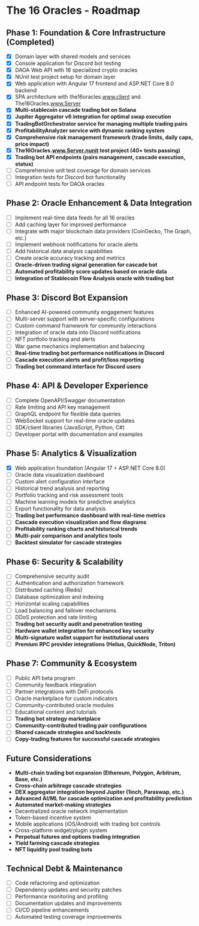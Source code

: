 # The 16 Oracles - Roadmap

## Phase 1: Foundation & Core Infrastructure (Completed)
- [x] Domain layer with shared models and services
- [x] Console application for Discord bot testing
- [x] DAOA Web API with 16 specialized crypto oracles
- [x] NUnit test project setup for domain layer
- [x] Web application with Angular 17 frontend and ASP.NET Core 8.0 backend
- [x] SPA architecture with the16oracles.www.client and The16Oracles.www.Server
- [x] **Multi-stablecoin cascade trading bot on Solana**
- [x] **Jupiter Aggregator v6 integration for optimal swap execution**
- [x] **TradingBotOrchestrator service for managing multiple trading pairs**
- [x] **ProfitabilityAnalyzer service with dynamic ranking system**
- [x] **Comprehensive risk management framework (trade limits, daily caps, price impact)**
- [x] **The16Oracles.www.Server.nunit test project (40+ tests passing)**
- [x] **Trading bot API endpoints (pairs management, cascade execution, status)**
- [ ] Comprehensive unit test coverage for domain services
- [ ] Integration tests for Discord bot functionality
- [ ] API endpoint tests for DAOA oracles

## Phase 2: Oracle Enhancement & Data Integration
- [ ] Implement real-time data feeds for all 16 oracles
- [ ] Add caching layer for improved performance
- [ ] Integrate with major blockchain data providers (CoinGecko, The Graph, etc.)
- [ ] Implement webhook notifications for oracle alerts
- [ ] Add historical data analysis capabilities
- [ ] Create oracle accuracy tracking and metrics
- [ ] **Oracle-driven trading signal generation for cascade bot**
- [ ] **Automated profitability score updates based on oracle data**
- [ ] **Integration of Stablecoin Flow Analysis oracle with trading bot**

## Phase 3: Discord Bot Expansion
- [ ] Enhanced AI-powered community engagement features
- [ ] Multi-server support with server-specific configurations
- [ ] Custom command framework for community interactions
- [ ] Integration of oracle data into Discord notifications
- [ ] NFT portfolio tracking and alerts
- [ ] War game mechanics implementation and balancing
- [ ] **Real-time trading bot performance notifications in Discord**
- [ ] **Cascade execution alerts and profit/loss reporting**
- [ ] **Trading bot command interface for Discord users**

## Phase 4: API & Developer Experience
- [ ] Complete OpenAPI/Swagger documentation
- [ ] Rate limiting and API key management
- [ ] GraphQL endpoint for flexible data queries
- [ ] WebSocket support for real-time oracle updates
- [ ] SDK/client libraries (JavaScript, Python, C#)
- [ ] Developer portal with documentation and examples

## Phase 5: Analytics & Visualization
- [x] Web application foundation (Angular 17 + ASP.NET Core 8.0)
- [ ] Oracle data visualization dashboard
- [ ] Custom alert configuration interface
- [ ] Historical trend analysis and reporting
- [ ] Portfolio tracking and risk assessment tools
- [ ] Machine learning models for predictive analytics
- [ ] Export functionality for data analysis
- [ ] **Trading bot performance dashboard with real-time metrics**
- [ ] **Cascade execution visualization and flow diagrams**
- [ ] **Profitability ranking charts and historical trends**
- [ ] **Multi-pair comparison and analytics tools**
- [ ] **Backtest simulator for cascade strategies**

## Phase 6: Security & Scalability
- [ ] Comprehensive security audit
- [ ] Authentication and authorization framework
- [ ] Distributed caching (Redis)
- [ ] Database optimization and indexing
- [ ] Horizontal scaling capabilities
- [ ] Load balancing and failover mechanisms
- [ ] DDoS protection and rate limiting
- [ ] **Trading bot security audit and penetration testing**
- [ ] **Hardware wallet integration for enhanced key security**
- [ ] **Multi-signature wallet support for institutional users**
- [ ] **Premium RPC provider integrations (Helius, QuickNode, Triton)**

## Phase 7: Community & Ecosystem
- [ ] Public API beta program
- [ ] Community feedback integration
- [ ] Partner integrations with DeFi protocols
- [ ] Oracle marketplace for custom indicators
- [ ] Community-contributed oracle modules
- [ ] Educational content and tutorials
- [ ] **Trading bot strategy marketplace**
- [ ] **Community-contributed trading pair configurations**
- [ ] **Shared cascade strategies and backtests**
- [ ] **Copy-trading features for successful cascade strategies**

## Future Considerations
- **Multi-chain trading bot expansion (Ethereum, Polygon, Arbitrum, Base, etc.)**
- **Cross-chain arbitrage cascade strategies**
- **DEX aggregator integration beyond Jupiter (1inch, Paraswap, etc.)**
- **Advanced AI/ML for cascade optimization and profitability prediction**
- **Automated market-making strategies**
- Decentralized oracle network implementation
- Token-based incentive system
- Mobile applications (iOS/Android) with trading bot controls
- Cross-platform widget/plugin system
- **Perpetual futures and options trading integration**
- **Yield farming cascade strategies**
- **NFT liquidity pool trading bots**

## Technical Debt & Maintenance
- [ ] Code refactoring and optimization
- [ ] Dependency updates and security patches
- [ ] Performance monitoring and profiling
- [ ] Documentation updates and improvements
- [ ] CI/CD pipeline enhancements
- [ ] Automated testing coverage improvements
